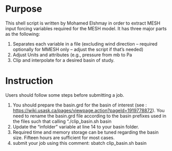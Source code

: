 # Purpose
This shell script is written by Mohamed Elshmay in order to extract MESH input forcing variables required for the MESH model. It has three major parts as the following:

1.	Separates each variable in a file (excluding wind direction – required optionally for MMESH only – adjust the script if that’s needed)
2.	Adjust Units and attributes (e.g., pressure from mb to Pa
3.	Clip and interpolate for a desired basin of study.
 

# Instruction
Users should follow some steps before submitting a job.

1.	You should prepare the basin.grd for the basin of interest (see : https://wiki.usask.ca/pages/viewpage.action?pageId=1919778872). You need to rename the basin.grd file according to the basin prefixes used in the files such that calling “./clip_basin.sh basin
2.	Update the “infolder” variable at line 14 to your basin folder.
3.	Required time and memory storage can be tuned regarding the basin size. Fifteen hours are sufficient for most cases.
4.	submit your job using this comment: sbatch clip_basin.sh basin

